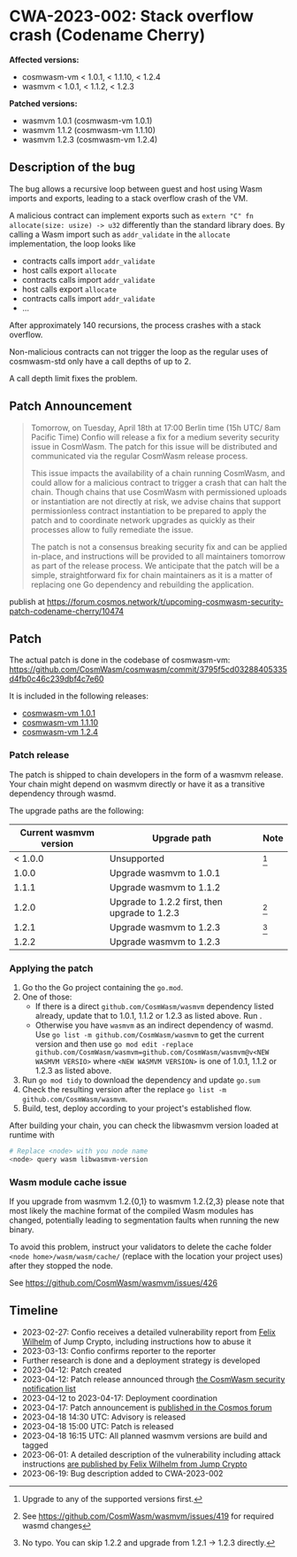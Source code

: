 # CWA-2023-002: Stack overflow crash (Codename Cherry)

**Affected versions:**

- cosmwasm-vm < 1.0.1, < 1.1.10, < 1.2.4
- wasmvm < 1.0.1, < 1.1.2, < 1.2.3

**Patched versions:**

- wasmvm 1.0.1 (cosmwasm-vm 1.0.1)
- wasmvm 1.1.2 (cosmwasm-vm 1.1.10)
- wasmvm 1.2.3 (cosmwasm-vm 1.2.4)

## Description of the bug

The bug allows a recursive loop between guest and host using Wasm imports and exports, leading to a stack overflow crash of the VM.

A malicious contract can implement exports such as `extern "C" fn allocate(size: usize) -> u32` differently than the standard library does. By calling a Wasm import such as `addr_validate` in the `allocate` implementation, the loop looks like

- contracts calls import `addr_validate`
- host calls export `allocate`
- contracts calls import `addr_validate`
- host calls export `allocate`
- contracts calls import `addr_validate`
- ...

After approximately 140 recursions, the process crashes with a stack overflow.

Non-malicious contracts can not trigger the loop as the regular uses of cosmwasm-std only have a call depths of up to 2.

A call depth limit fixes the problem.

## Patch Announcement

> Tomorrow, on Tuesday, April 18th at 17:00 Berlin time (15h UTC/ 8am Pacific Time) Confio will release a fix for a medium severity security issue in CosmWasm. The patch for this issue will be distributed and communicated via the regular CosmWasm release process.
>
> This issue impacts the availability of a chain running CosmWasm, and could allow for a malicious contract to trigger a crash that can halt the chain. Though chains that use CosmWasm with permissioned uploads or instantiation are not directly at risk, we advise chains that support permissionless contract instantiation to be prepared to apply the patch and to coordinate network upgrades as quickly as their processes allow to fully remediate the issue.
>
> The patch is not a consensus breaking security fix and can be applied in-place, and instructions will be provided to all maintainers tomorrow as part of the release process. We anticipate that the patch will be a simple, straightforward fix for chain maintainers as it is a matter of replacing one Go dependency and rebuilding the application.

publish at https://forum.cosmos.network/t/upcoming-cosmwasm-security-patch-codename-cherry/10474

## Patch

The actual patch is done in the codebase of cosmwasm-vm:
https://github.com/CosmWasm/cosmwasm/commit/3795f5cd03288405335d4fb0c46c239dbf4c7e60

It is included in the following releases:

- [cosmwasm-vm 1.0.1](https://github.com/CosmWasm/cosmwasm/compare/v1.0.0...v1.0.1)
- [cosmwasm-vm 1.1.10](https://github.com/CosmWasm/cosmwasm/compare/v1.1.9...v1.1.10)
- [cosmwasm-vm 1.2.4](https://github.com/CosmWasm/cosmwasm/compare/v1.2.3...v1.2.4)

### Patch release

The patch is shipped to chain developers in the form of a wasmvm release.
Your chain might depend on wasmvm directly or have it as a transitive dependency through wasmd.

The upgrade paths are the following:

| Current wasmvm version | Upgrade path                                  | Note |
| ---------------------- | --------------------------------------------- | ---- |
| < 1.0.0                | Unsupported                                   | [^1] |
| 1.0.0                  | Upgrade wasmvm to 1.0.1                       |      |
| 1.1.1                  | Upgrade wasmvm to 1.1.2                       |      |
| 1.2.0                  | Upgrade to 1.2.2 first, then upgrade to 1.2.3 | [^2] |
| 1.2.1                  | Upgrade wasmvm to 1.2.3                       | [^3] |
| 1.2.2                  | Upgrade wasmvm to 1.2.3                       |      |

[^1]: Upgrade to any of the supported versions first.
[^2]: See https://github.com/CosmWasm/wasmvm/issues/419 for required wasmd changes
[^3]: No typo. You can skip 1.2.2 and upgrade from 1.2.1 -> 1.2.3 directly.

### Applying the patch

1. Go tho the Go project containing the `go.mod`.
2. One of those:
   - If there is a direct `github.com/CosmWasm/wasmvm` dependency listed already, update that to 1.0.1, 1.1.2 or 1.2.3 as listed above. Run .
   - Otherwise you have `wasmvm` as an indirect dependency of wasmd. Use `go list -m github.com/CosmWasm/wasmvm` to get the current version and then use `go mod edit -replace github.com/CosmWasm/wasmvm=github.com/CosmWasm/wasmvm@v<NEW WASMVM VERSIO>` where `<NEW WASMVM VERSION>` is one of 1.0.1, 1.1.2 or 1.2.3 as listed above.
3. Run `go mod tidy` to download the dependency and update `go.sum`
4. Check the resulting version after the replace `go list -m github.com/CosmWasm/wasmvm`.
5. Build, test, deploy according to your project's established flow.

After building your chain, you can check the libwasmvm version loaded at runtime with

```sh
# Replace <node> with you node name
<node> query wasm libwasmvm-version
```

### Wasm module cache issue

If you upgrade from wasmvm 1.2.{0,1} to wasmvm 1.2.{2,3} please note that
most likely the machine format of the compiled Wasm modules has changed,
potentially leading to segmentation faults when running the new binary.

To avoid this problem, instruct your validators to delete the cache folder
`<node home>/wasm/wasm/cache/` (replace with the location your project uses)
after they stopped the node.

See https://github.com/CosmWasm/wasmvm/issues/426

## Timeline

- 2023-02-27: Confio receives a detailed vulnerability report from [Felix Wilhelm](https://twitter.com/_fel1x) of Jump Crypto, including instructions how to abuse it
- 2023-03-13: Confio confirms reporter to the reporter
- Further research is done and a deployment strategy is developed
- 2023-04-12: Patch created
- 2023-04-12: Patch release announced through [the CosmWasm security notification list](https://github.com/CosmWasm/advisories/blob/main/NOTIFICATION_LIST.md)
- 2023-04-12 to 2023-04-17: Deployment coordination
- 2023-04-17: Patch announcement is [published in the Cosmos forum](https://forum.cosmos.network/t/upcoming-cosmwasm-security-patch-codename-cherry/10474)
- 2023-04-18 14:30 UTC: Advisory is released
- 2023-04-18 15:00 UTC: Patch is released
- 2023-04-18 16:15 UTC: All planned wasmvm versions are build and tagged
- 2023-06-01: A detailed description of the vulnerability including attack instructions
  [are published by Felix Wilhelm from Jump Crypto](https://jumpcrypto.com/writing/stop-the-chain-cosmwasm-stack-overflow/)
- 2023-06-19: Bug description added to CWA-2023-002
